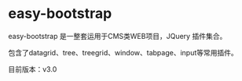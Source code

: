 easy-bootstrap
==============
easy-bootstrap 是一整套运用于CMS类WEB项目，JQuery 插件集合。

包含了datagrid、tree、treegrid、window、tabpage、input等常用插件。

目前版本：v3.0

